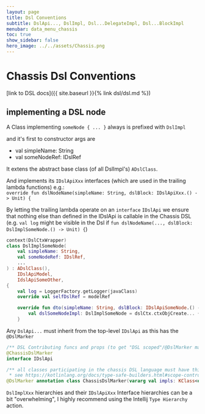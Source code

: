 ```yaml
---
layout: page
title: Dsl Conventions
subtitle: DslApi..., DslImpl, Dsl...DelegateImpl, Dsl...BlockImpl
menubar: data_menu_chassis
toc: true
show_sidebar: false
hero_image: ../../assets/Chassis.png
---
```

# Chassis Dsl Conventions

[link to DSL docs]({{ site.baseurl }}{% link dsl/dsl.md %})

## implementing a DSL node

A Class implementing `someNode { ... }` always is prefixed with `DslImpl`

and it's first to constructor args are

- val simpleName: String
- val someNodeRef: IDslRef

It extens the abstract base class (of all DslImpl's) `ADslClass`.

And implements its `IDslApiXxx` interfaces (which are used in the trailing lambda functions) e.g.:<br/>
`override fun dslNodeName(simpleName: String, dslBlock: IDslApiXxx.() -> Unit) {`

By letting the trailing lambda operate on an `interface` `IDslApi` we ensure that nothing else than defined in the IDslApi
is callable in the Chassis DSL (e.g. `val log` might be visible in the Dsl if `fun dslNodeName(..., dslBlock: DslImplSomeNode.() -> Unit) {`)

```kotlin
context(DslCtxWrapper)
class DslImplSomeNode(
    val simpleName: String,
    val someNodeRef: IDslRef,
    ...
) : ADslClass(),
    IDslApiModel,
    IdslApiSomeOther,
{
    val log = LoggerFactory.getLogger(javaClass)
    override val selfDslRef = modelRef

    override fun dto(simpleName: String, dslBlock: IDslApiSomeNode.() -> Unit) {
        val dslSomeNodeImpl: DslImplSomeNode = dslCtx.ctxObjCreate... { DslImplSomeNode(simpleName, DslRef.someNode(simpleName, selfDslRef)) }
    }
```

Any `DslApi...` must inherit from the top-level `IDslApi` as this has the `@DslMarker`

```kotlin
/** DSL Contributing funcs and props (to get "DSL scoped"/@DslMarker marked) */
@ChassisDslMarker
interface IDslApi
```

```kotlin
/** all classes participating in the chassis DSL language must have this annotation for scope control</br>
 * see https://kotlinlang.org/docs/type-safe-builders.html#scope-control-dslmarker */
@DslMarker annotation class ChassisDslMarker(vararg val impls: KClass<out IDslParticipator>)
```

`DslImplXxx` hierarchies and their `IDslApiXxx` Interface hierarchies can be a bit "overwhelming",
I highly recommend using the Intellij `Type Hierarchy` action.

